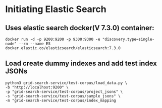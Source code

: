 # Initiating Elastic Search

## Uses elastic search docker(V 7.3.0) container:
``` docker
docker run -d -p 9200:9200 -p 9300:9300 -e "discovery.type=single-node" --rm --name ES docker.elastic.co/elasticsearch/elasticsearch:7.3.0
```

## Load create dummy indexes and add test index JSONs
```
python3 grid-search-service/test-corpus/load_data.py \
-b "http://localhost:9200" \
-p "grid-search-service/test-corpus/project_jsons" \
-s "grid-search-service/test-corpus/sample_jsons" \
-m "grid-search-service/test-corpus/index_mapping
```